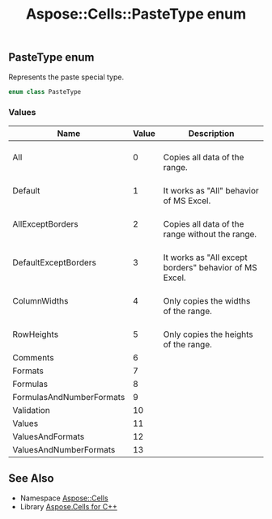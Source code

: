 ﻿---
title: Aspose::Cells::PasteType enum
linktitle: PasteType
second_title: Aspose.Cells for C++ API Reference
description: 'Aspose::Cells::PasteType enum. Represents the paste special type in C++.'
type: docs
weight: 23500
url: /cpp/aspose.cells/pastetype/
---
## PasteType enum


Represents the paste special type.

```cpp
enum class PasteType
```

### Values

| Name | Value | Description |
| --- | --- | --- |
| All | 0 | <br>Copies all data of the range. |
| Default | 1 | <br>It works as "All" behavior of MS Excel. |
| AllExceptBorders | 2 | <br>Copies all data of the range without the range. |
| DefaultExceptBorders | 3 | <br>It works as "All except borders" behavior of MS Excel. |
| ColumnWidths | 4 | <br>Only copies the widths of the range. |
| RowHeights | 5 | <br>Only copies the heights of the range. |
| Comments | 6 | <br> |
| Formats | 7 | <br> |
| Formulas | 8 | <br> |
| FormulasAndNumberFormats | 9 | <br> |
| Validation | 10 | <br> |
| Values | 11 | <br> |
| ValuesAndFormats | 12 | <br> |
| ValuesAndNumberFormats | 13 | <br> |

## See Also

* Namespace [Aspose::Cells](../)
* Library [Aspose.Cells for C++](../../)
